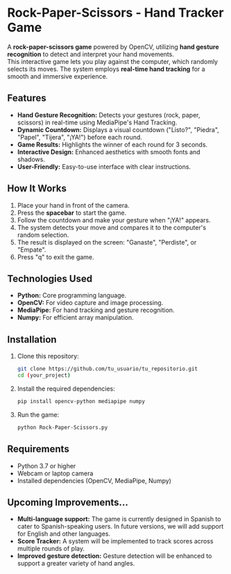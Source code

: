 # Rock-Paper-Scissors - Hand Tracker Game

A **rock-paper-scissors game** powered by OpenCV, utilizing **hand gesture recognition** to detect and interpret your hand movements.  
This interactive game lets you play against the computer, which randomly selects its moves. The system employs **real-time hand tracking** for a smooth and immersive experience.

## Features
- **Hand Gesture Recognition:** Detects your gestures (rock, paper, scissors) in real-time using MediaPipe's Hand Tracking.
- **Dynamic Countdown:** Displays a visual countdown ("Listo?", "Piedra", "Papel", "Tijera", "¡YA!") before each round.
- **Game Results:** Highlights the winner of each round for 3 seconds.
- **Interactive Design:** Enhanced aesthetics with smooth fonts and shadows.
- **User-Friendly:** Easy-to-use interface with clear instructions.

## How It Works
1. Place your hand in front of the camera.
2. Press the **spacebar** to start the game.
3. Follow the countdown and make your gesture when "¡YA!" appears.
4. The system detects your move and compares it to the computer's random selection.
5. The result is displayed on the screen: "Ganaste", "Perdiste", or "Empate".
6. Press "q" to exit the game.

## Technologies Used
- **Python:** Core programming language.
- **OpenCV:** For video capture and image processing.
- **MediaPipe:** For hand tracking and gesture recognition.
- **Numpy:** For efficient array manipulation.

## Installation
1. Clone this repository:
    ```bash
    git clone https://github.com/tu_usuario/tu_repositorio.git
    cd (your_project)
    ```
2. Install the required dependencies:
    ```bash
    pip install opencv-python mediapipe numpy
    ```
3. Run the game:
    ```bash
    python Rock-Paper-Scissors.py
    ```

## Requirements
- Python 3.7 or higher
- Webcam or laptop camera
- Installed dependencies (OpenCV, MediaPipe, Numpy)

## Upcoming Improvements...
- **Multi-language support:** The game is currently designed in Spanish to cater to Spanish-speaking users. In future versions, we will add support for English and other languages.
- **Score Tracker:** A system will be implemented to track scores across multiple rounds of play.
- **Improved gesture detection:** Gesture detection will be enhanced to support a greater variety of hand angles.
